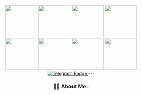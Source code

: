 <div id="header" align="center">
  <img src="https://media4.giphy.com/media/WSBeyxvC1jH496xQGA/giphy.gif" width="100"/>
  <img src="https://media4.giphy.com/media/WSBeyxvC1jH496xQGA/giphy.gif" width="100"/>
  <img src="https://media4.giphy.com/media/WSBeyxvC1jH496xQGA/giphy.gif" width="100"/>
  <img src="https://media4.giphy.com/media/WSBeyxvC1jH496xQGA/giphy.gif" width="100"/>
  <img src="https://media4.giphy.com/media/WSBeyxvC1jH496xQGA/giphy.gif" width="100"/>
  <img src="https://media4.giphy.com/media/WSBeyxvC1jH496xQGA/giphy.gif" width="100"/>
  <img src="https://media4.giphy.com/media/WSBeyxvC1jH496xQGA/giphy.gif" width="100"/>
  <img src="https://media4.giphy.com/media/WSBeyxvC1jH496xQGA/giphy.gif" width="100"/>
</div>
<div id="badges" align="center">
  <a href="https://t.me/cvine21">
    <img src="https://img.shields.io/badge/Telegram-blue?style=flat&logo=telegram&logoColor=white" alt="Telegram Badge"/>
  </a>
  ---

  ### :woman_technologist: About Me :
</div>
<!--
**cvine21/cvine21** is a ✨ _special_ ✨ repository because its `README.md` (this file) appears on your GitHub profile.

Here are some ideas to get you started:

- 🔭 I’m currently working on ...
- 🌱 I’m currently learning ...
- 👯 I’m looking to collaborate on ...
- 🤔 I’m looking for help with ...
- 💬 Ask me about ...
- 📫 How to reach me: ...
- 😄 Pronouns: ...
- ⚡ Fun fact: ...
-->
